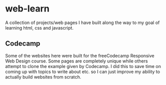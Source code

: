 # web-learn

A collection of projects/web pages I have built along the way to my goal of learning html, css and javascript.

## Codecamp

Some of the websites here were built for the freeCodecamp Responsive Web Design course. Some pages are completely unique while others attempt to clone the example given by Codecamp. I did this to save time on coming up with topics to write about etc. so I can just improve my ability to actually build websites from scratch.
